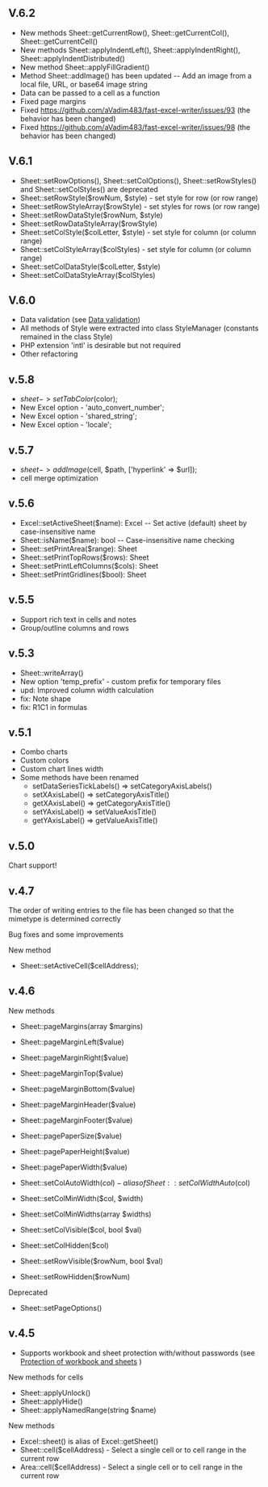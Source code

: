## V.6.2

* New methods Sheet::getCurrentRow(), Sheet::getCurrentCol(), Sheet::getCurrentCell()
* New methods Sheet::applyIndentLeft(), Sheet::applyIndentRight(), Sheet::applyIndentDistributed()
* New method Sheet::applyFillGradient()
* Method Sheet::addImage() has been updated -- Add an image from a local file, URL, or base64 image string
* Data can be passed to a cell as a function
* Fixed page margins
* Fixed https://github.com/aVadim483/fast-excel-writer/issues/93 (the behavior has been changed)
* Fixed https://github.com/aVadim483/fast-excel-writer/issues/98 (the behavior has been changed)

## V.6.1

* Sheet::setRowOptions(), Sheet::setColOptions(), Sheet::setRowStyles() and Sheet::setColStyles() are deprecated
* Sheet::setRowStyle($rowNum, $style) - set style for row (or row range)
* Sheet::setRowStyleArray($rowStyle) - set styles for rows (or row range)
* Sheet::setRowDataStyle($rowNum, $style)
* Sheet::setRowDataStyleArray($rowStyle)
* Sheet::setColStyle($colLetter, $style) - set style for column (or column range)
* Sheet::setColStyleArray($colStyles) - set style for column (or column range)
* Sheet::setColDataStyle($colLetter, $style)
* Sheet::setColDataStyleArray($colStyles)

## V.6.0

* Data validation (see [Data validation](/docs/07-validation.md))
* All methods of Style were extracted into class StyleManager (constants remained in the class Style)
* PHP extension 'intl' is desirable but not required
* Other refactoring

## v.5.8

* $sheet->setTabColor($color);
* New Excel option - 'auto_convert_number';
* New Excel option - 'shared_string';
* New Excel option - 'locale';

## v.5.7

* $sheet->addImage($cell, $path, \['hyperlink' => $url\]);
* cell merge optimization

## v.5.6

* Excel::setActiveSheet($name): Excel -- Set active (default) sheet by case-insensitive name
* Sheet::isName($name): bool -- Case-insensitive name checking
* Sheet::setPrintArea($range): Sheet
* Sheet::setPrintTopRows($rows): Sheet
* Sheet::setPrintLeftColumns($cols): Sheet
* Sheet::setPrintGridlines($bool): Sheet

## v.5.5

* Support rich text in cells and notes
* Group/outline columns and rows

## v.5.3

* Sheet::writeArray()
* New option 'temp_prefix' - custom prefix for temporary files
* upd: Improved column width calculation
* fix: Note shape
* fix: R1C1 in formulas

## v.5.1

* Combo charts
* Custom colors
* Custom chart lines width
* Some methods have been renamed
  * setDataSeriesTickLabels() => setCategoryAxisLabels()
  * setXAxisLabel() => setCategoryAxisTitle()
  * getXAxisLabel() => getCategoryAxisTitle()
  * setYAxisLabel() => setValueAxisTitle()
  * getYAxisLabel() => getValueAxisTitle()

## v.5.0

Chart support!

## v.4.7

The order of writing entries to the file has been changed so that the mimetype is determined correctly

Bug fixes and some improvements

New method
* Sheet::setActiveCell($cellAddress);

## v.4.6

New methods
* Sheet::pageMargins(array $margins)
* Sheet::pageMarginLeft($value)
* Sheet::pageMarginRight($value)
* Sheet::pageMarginTop($value)
* Sheet::pageMarginBottom($value)
* Sheet::pageMarginHeader($value)
* Sheet::pageMarginFooter($value)

* Sheet::pagePaperSize($value)
* Sheet::pagePaperHeight($value)
* Sheet::pagePaperWidth($value)

* Sheet::setColAutoWidth($col) - alias of Sheet::setColWidthAuto($col)
* Sheet::setColMinWidth($col, $width)
* Sheet::setColMinWidths(array $widths)
* Sheet::setColVisible($col, bool $val)
* Sheet::setColHidden($col)

* Sheet::setRowVisible($rowNum, bool $val)
* Sheet::setRowHidden($rowNum)

Deprecated
* Sheet::setPageOptions()

## v.4.5

* Supports workbook and sheet protection with/without passwords (see [Protection of workbook and sheets](/docs/06-protection.md) )

New methods for cells
* Sheet::applyUnlock()
* Sheet::applyHide()
* Sheet::applyNamedRange(string $name)

New methods
* Excel::sheet() is alias of Excel::getSheet()
* Sheet::cell($cellAddress) - Select a single cell or to cell range in the current row
* Area::cell($cellAddress) - Select a single cell or to cell range in the current row

